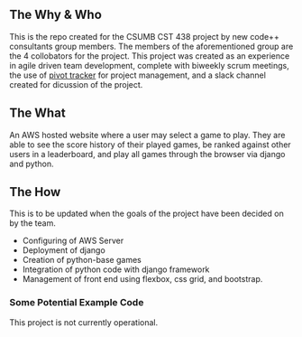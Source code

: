 ## The Why & Who

This is the repo created for the CSUMB CST 438 project by new code++ consultants group members. The members of the aforementioned group are the 4 collobators for the project. This project was created as an experience in agile driven team development, complete with biweekly scrum meetings, the use of [pivot tracker](https://www.pivotaltracker.com/n/projects/2156378) for project management, and a slack channel created for dicussion of the project. 

## The What

An AWS hosted website where a user may select a game to play. They are able to see the score history of their played games, be ranked against other users in a leaderboard, and play all games through the browser via django and python.

## The How

This is to be updated when the goals of the project have been decided on by the team.
- Configuring of AWS Server
- Deployment of django
- Creation of python-base games
- Integration of python code with django framework
- Management of front end using flexbox, css grid, and bootstrap.


### Some Potential Example Code 
This project is not currently operational. 


